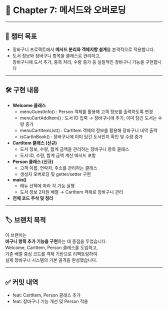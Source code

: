# 📖 Chapter 7: 메서드와 오버로딩

---

## 📌 챕터 목표

- 장바구니 프로젝트에서 **메서드 분리와 객체지향 설계**를 본격적으로 적용합니다.
- 도서 정보와 장바구니 항목을 클래스로 관리하고,  
  장바구니에 도서 추가, 중복 처리, 수량 증가 등 실질적인 장바구니 기능을 구현합니다

---

## 🛠️ 구현 내용

- **Welcome 클래스**
  - menuGuestInfo() : Person 객체를 활용해 고객 정보를 출력하도록 변경
  - menuCartAddItem() : 도서 ID 입력 → 장바구니에 추가, 이미 담긴 도서는 수량 증가
  - menuCartItemList() : CartItem 객체의 정보를 활용해 장바구니 내역 출력
  - isCartInBook() : 장바구니에 이미 담긴 도서인지 확인 및 수량 증가
- **CartItem 클래스 (신규)**
  - 도서 정보, 수량, 합계 금액을 관리하는 장바구니 항목 클래스
  - 도서 ID, 수량, 합계 금액 계산 메서드 포함
- **Person 클래스 (신규)**
  - 고객 이름, 연락처, 주소를 관리하는 클래스
  - 생성자 오버로딩 및 getter/setter 구현
- **main()**
  - 메뉴 선택에 따라 각 기능 실행
  - 도서 정보 2차원 배열 → CartItem 객체로 장바구니 관리
- **전체 코드 주석 및 정리**

---

## 🏷️ 브랜치 목적

이 브랜치는  
**바구니 항목 추가 기능을 구현**하는 데 중점을 두었습니다.  
Welcome, CartItem, Person 클래스를 도입하고,  
기존 배열 중심 코드를 객체 기반으로 리팩토링하여  
실제 장바구니 시스템의 기본 골격을 완성했습니다.

---

## ✅ 커밋 내역

- feat: CartItem, Person 클래스 추가
- feat: 장바구니 기능 개선 및 Person 적용
